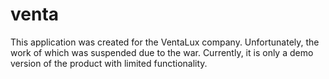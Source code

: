 # venta
This application was created for the VentaLux company. Unfortunately, the work of which was suspended due to the war. Currently, it is only a demo version of the product with limited functionality.
